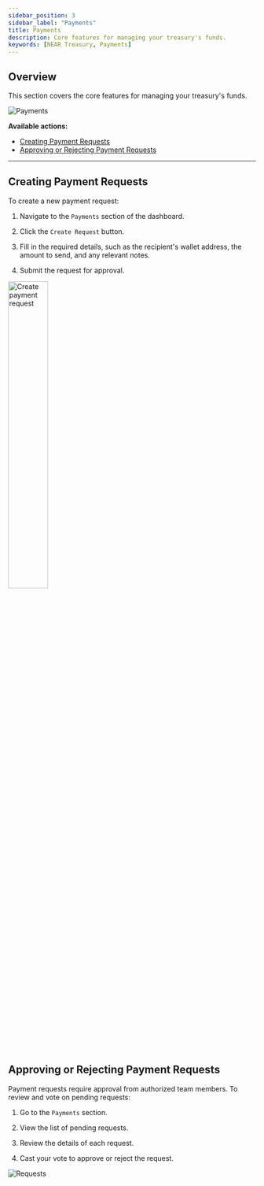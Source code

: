 ```yaml
---
sidebar_position: 3
sidebar_label: "Payments"
title: Payments
description: Core features for managing your treasury's funds.
keywords: [NEAR Treasury, Payments]
---
```


## Overview

This section covers the core features for managing your treasury's funds.

<div class="screenshot">

![Payments](/img/screens/payments.png)

</div>

**Available actions:**

- [Creating Payment Requests](#creating-payment-requests)
- [Approving or Rejecting Payment Requests](#approving-or-rejecting-payment-requests)

---

## Creating Payment Requests

To create a new payment request:

1.  Navigate to the `Payments` section of the dashboard.
    
2.  Click the `Create Request` button.
    
3.  Fill in the required details, such as the recipient's wallet address, the amount to send, and any relevant notes.
    
4.  Submit the request for approval.

<div class="screenshot">
<img src="/img/payments/create.png" width="40%" alt="Create payment request" />
</div>


## Approving or Rejecting Payment Requests

Payment requests require approval from authorized team members. To review and vote on pending requests:

1.  Go to the `Payments` section.
    
2.  View the list of pending requests.
    
3.  Review the details of each request.
    
4.  Cast your vote to approve or reject the request.

<div class="screenshot">

![Requests](/img/payments/approve.png)

</div>
